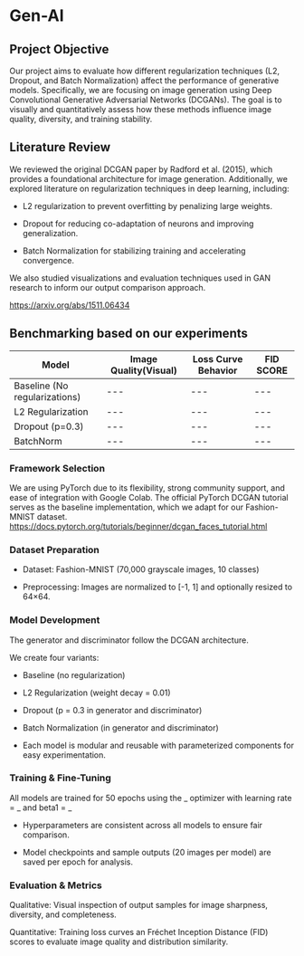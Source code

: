 # Gen-AI

## Project Objective
Our project aims to evaluate how different regularization techniques (L2, Dropout, and Batch Normalization) affect the performance of generative models. Specifically, we are focusing on image generation using Deep Convolutional Generative Adversarial Networks (DCGANs). The goal is to visually and quantitatively assess how these methods influence image quality, diversity, and training stability.



## Literature Review

We reviewed the original DCGAN paper by Radford et al. (2015), which provides a foundational architecture for image generation. Additionally, we explored literature on regularization techniques in deep learning, including:

- L2 regularization to prevent overfitting by penalizing large weights.

- Dropout for reducing co-adaptation of neurons and improving generalization.

- Batch Normalization for stabilizing training and accelerating convergence.

We also studied visualizations and evaluation techniques used in GAN research to inform our output comparison approach.

https://arxiv.org/abs/1511.06434


## Benchmarking based on our experiments
| Model | Image Quality(Visual) | Loss Curve Behavior | FID SCORE |
|---|---|---|---|
|Baseline (No regularizations)|---|---|---|
|L2 Regularization|---|---|---|
|Dropout (p=0.3)|---|---|---|
|BatchNorm|---|---|---|




### Framework Selection
We are using PyTorch due to its flexibility, strong community support, and ease of integration with Google Colab. The official PyTorch DCGAN tutorial serves as the baseline implementation, which we adapt for our Fashion-MNIST dataset.
https://docs.pytorch.org/tutorials/beginner/dcgan_faces_tutorial.html

### Dataset Preparation
- Dataset: Fashion-MNIST (70,000 grayscale images, 10 classes)

- Preprocessing: Images are normalized to [-1, 1] and optionally resized to 64×64.

### Model Development
The generator and discriminator follow the DCGAN architecture.

We create four variants:

- Baseline (no regularization)

- L2 Regularization (weight decay = 0.01)

- Dropout (p = 0.3 in generator and discriminator)

- Batch Normalization (in generator and discriminator)

- Each model is modular and reusable with parameterized components for easy experimentation.


### Training & Fine-Tuning
All models are trained for 50 epochs using the _ optimizer with learning rate = _ and beta1 = _

- Hyperparameters are consistent across all models to ensure fair comparison.

- Model checkpoints and sample outputs (20 images per model) are saved per epoch for analysis.


### Evaluation & Metrics
Qualitative: Visual inspection of output samples for image sharpness, diversity, and completeness.

Quantitative: Training loss curves an Fréchet Inception Distance (FID) scores to evaluate image quality and distribution similarity.


